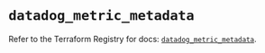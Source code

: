 # `datadog_metric_metadata`

Refer to the Terraform Registry for docs: [`datadog_metric_metadata`](https://registry.terraform.io/providers/datadog/datadog/3.70.0/docs/resources/metric_metadata).
